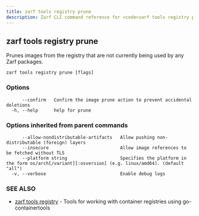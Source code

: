 ```yaml
---
title: zarf tools registry prune
description: Zarf CLI command reference for <code>zarf tools registry prune</code>.
---
```


## zarf tools registry prune

Prunes images from the registry that are not currently being used by any Zarf packages.

```
zarf tools registry prune [flags]
```

### Options

```
      --confirm   Confirm the image prune action to prevent accidental deletions
  -h, --help      help for prune
```

### Options inherited from parent commands

```
      --allow-nondistributable-artifacts   Allow pushing non-distributable (foreign) layers
      --insecure                           Allow image references to be fetched without TLS
      --platform string                    Specifies the platform in the form os/arch[/variant][:osversion] (e.g. linux/amd64). (default "all")
  -v, --verbose                            Enable debug logs
```

### SEE ALSO

* [zarf tools registry](/cli/commands/zarf_tools_registry/)	 - Tools for working with container registries using go-containertools

